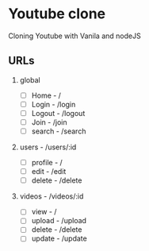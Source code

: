 # Youtube clone

Cloning Youtube with Vanila and nodeJS

## URLs

1. global

   - [ ] Home - /
   - [ ] Login - /login
   - [ ] Logout - /logout
   - [ ] Join - /join
   - [ ] search - /search

2. users - /users/:id

   - [ ] profile - /
   - [ ] edit - /edit
   - [ ] delete - /delete

3. videos - /videos/:id
   - [ ] view - /
   - [ ] upload - /upload
   - [ ] delete - /delete
   - [ ] update - /update
